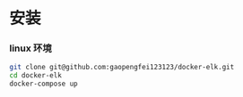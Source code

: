 # 安装


### linux 环境

```sh
git clone git@github.com:gaopengfei123123/docker-elk.git
cd docker-elk
docker-compose up
```